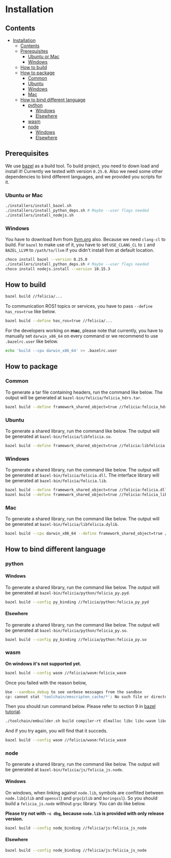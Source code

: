 # Installation

## Contents
- [Installation](#installation)
  - [Contents](#contents)
  - [Prerequisites](#prerequisites)
    - [Ubuntu or Mac](#ubuntu-or-mac)
    - [Windows](#windows)
  - [How to build](#how-to-build)
  - [How to package](#how-to-package)
    - [Common](#common)
    - [Ubuntu](#ubuntu)
    - [Windows](#windows-1)
    - [Mac](#mac)
  - [How to bind different language](#how-to-bind-different-language)
    - [python](#python)
      - [Windows](#windows-2)
      - [Elsewhere](#elsewhere)
    - [wasm](#wasm)
    - [node](#node)
      - [Windows](#windows-3)
      - [Elsewhere](#elsewhere-1)

## Prerequisites

We use [bazel](https://www.bazel.build/) as a build tool. To build project, you need to down load and install it! Currently we tested with version `0.25.0`. Also we need some other dependencies to bind different languages, and we provided you scripts for it.


### Ubuntu or Mac

```bash
./installers/install_bazel.sh
./installers/install_python_deps.sh # Maybe --user flags needed
./installers/install_nodejs.sh
```

### Windows

You have to download llvm from [llvm.org](http://llvm.org/builds/) also. Because we need `clang-cl` to build. For `bazel` to make use of it, you have to set `USE_CLANG_CL` to `1` and `BAZEL_LLVM` to `/path/to/llvm` if you didn't install llvm at default location.

```bash
choco install bazel --version 0.25.0
./installers/install_python_deps.sh # Maybe --user flags needed
choco install nodejs.install --version 10.15.3
```

## How to build

```bash
bazel build //felicia/...
```

To communication ROS1 topics or services, you have to pass `--define has_ros=true` like below.

```bash
bazel build --define has_ros=true //felicia/...
```

For the developers working on **mac**, please note that currently, you have to manually set `darwin_x86_64` on every command or we recommend to use `.bazelrc.user` like below.

```bash
echo 'build --cpu darwin_x86_64' >> .bazelrc.user
```

## How to package

### Common

To generate a tar file containing headers, run the command like below. The output will be generated at `bazel-bin/felicia/felicia_hdrs.tar`.

```bash
bazel build --define framework_shared_object=true //felicia:felicia_hdrs
```

### Ubuntu

To generate a shared library, run the command like below. The output will be generated at `bazel-bin/felicia/libfelicia.so`.

```bash
bazel build --define framework_shared_object=true //felicia:libfelicia.so
```

### Windows

To generate a shared library, run the command like below. The output will be generated at `bazel-bin/felicia/felicia.dll`. The interface library will be generated at `bazel-bin/felicia/felicia.lib`.

```bash
bazel build --define framework_shared_object=true //felicia:felicia.dll
bazel build --define framework_shared_object=true //felicia:felicia_lib
```

### Mac

To generate a shared library, run the command like below. The output will be generated at `bazel-bin/felicia/libfelicia.dylib`.

```bash
bazel build --cpu darwin_x86_64 --define framework_shared_object=true //felicia:libfelicia.dylib
```

## How to bind different language

### python

#### Windows

To generate a shared library, run the command like below. The output will be generated at `bazel-bin/felicia/python/felicia_py.pyd`.

```bash
bazel build --config py_binding //felicia/python:felicia_py_pyd
```

#### Elsewhere

To generate a shared library, run the command like below. The output will be generated at `bazel-bin/felicia/python/felicia_py.so`.

```bash
bazel build --config py_binding //felicia/python:felicia_py.so
```

### wasm

**On windows it's not supported yet.**

```bash
bazel build --config wasm //felicia/wasm:felicia_wasm
```

Once you failed with the reason below,

```bash
Use --sandbox_debug to see verbose messages from the sandbox
cp: cannot stat 'toolchain/emscripten_cache/*': No such file or directory
```

Then you should run command below. Please refer to section 9 in [bazel tutorial](https://docs.bazel.build/versions/0.25.0/tutorial/cc-toolchain-config.html#configuring-the-c-toolchain).

```bash
./toolchain/embuilder.sh build compiler-rt dlmalloc libc libc-wasm libc++ libc++_noexcept libc++abi pthreads
```

And if you try again, you will find that it succeds.

```bash
bazel build --config wasm //felicia/wasm:felicia_wasm
```

### node

To generate a shared library, run the command like below. The output will be generated at `bazel-bin/felicia/js/felicia_js.node`.

#### Windows

On windows, when linking against `node.lib`, symbols are conflited between `node.lib`(`zlib` and `openssl`) and `grpc`(`zlib` and `boringssl`). So you should build a `felicia_js.node` without `grpc` library. You can do like below.

**Please try not with `-c dbg`, because `node.lib` is provided with only release version.**

```bash
bazel build --config node_binding //felicia/js:felicia_js_node
```

#### Elsewhere

```bash
bazel build --config node_binding //felicia/js:felicia_js_node
```